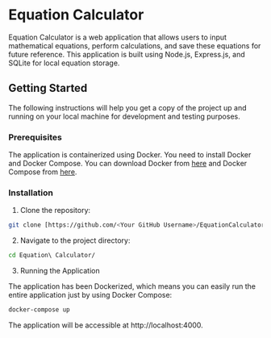 # Equation Calculator

Equation Calculator is a web application that allows users to input mathematical equations, perform calculations, and save these equations for future reference. This application is built using Node.js, Express.js, and SQLite for local equation storage.

## Getting Started

The following instructions will help you get a copy of the project up and running on your local machine for development and testing purposes.

### Prerequisites

The application is containerized using Docker. You need to install Docker and Docker Compose. You can download Docker from [here](https://docs.docker.com/get-docker/) and Docker Compose from [here](https://docs.docker.com/compose/install/).

### Installation

1. Clone the repository:

```bash
git clone [https://github.com/<Your GitHub Username>/EquationCalculator.git](https://github.com/CatMizu/equation-calculator.git)
```
2. Navigate to the project directory:

```bash
cd Equation\ Calculator/
```
3. Running the Application

The application has been Dockerized, which means you can easily run the entire application just by using Docker Compose:

```bash
docker-compose up
```
The application will be accessible at http://localhost:4000.